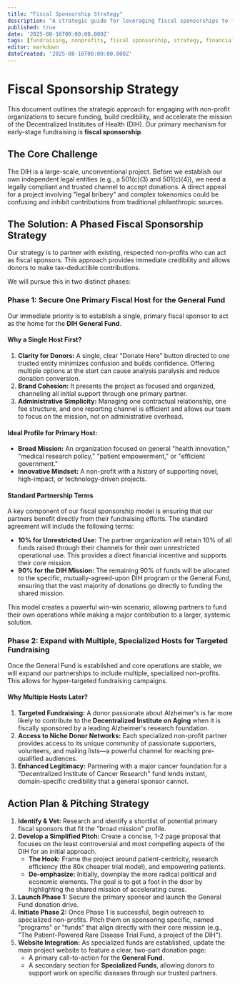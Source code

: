 ```yaml
---
title: "Fiscal Sponsorship Strategy"
description: "A strategic guide for leveraging fiscal sponsorships to fund and grow the Decentralized Institutes of Health (DIH) during its initial phases."
published: true
date: '2025-08-16T00:00:00.000Z'
tags: [fundraising, nonprofits, fiscal sponsorship, strategy, financials]
editor: markdown
dateCreated: '2025-08-16T00:00:00.000Z'
---
```


# Fiscal Sponsorship Strategy

This document outlines the strategic approach for engaging with non-profit organizations to secure funding, build credibility, and accelerate the mission of the Decentralized Institutes of Health (DIH). Our primary mechanism for early-stage fundraising is **fiscal sponsorship**.

## The Core Challenge

The DIH is a large-scale, unconventional project. Before we establish our own independent legal entities (e.g., a 501(c)(3) and 501(c)(4)), we need a legally compliant and trusted channel to accept donations. A direct appeal for a project involving "legal bribery" and complex tokenomics could be confusing and inhibit contributions from traditional philanthropic sources.

## The Solution: A Phased Fiscal Sponsorship Strategy

Our strategy is to partner with existing, respected non-profits who can act as fiscal sponsors. This approach provides immediate credibility and allows donors to make tax-deductible contributions.

We will pursue this in two distinct phases:

### Phase 1: Secure One Primary Fiscal Host for the General Fund

Our immediate priority is to establish a single, primary fiscal sponsor to act as the home for the **DIH General Fund**.

#### Why a Single Host First?

1.  **Clarity for Donors:** A single, clear "Donate Here" button directed to one trusted entity minimizes confusion and builds confidence. Offering multiple options at the start can cause analysis paralysis and reduce donation conversion.
2.  **Brand Cohesion:** It presents the project as focused and organized, channeling all initial support through one primary partner.
3.  **Administrative Simplicity:** Managing one contractual relationship, one fee structure, and one reporting channel is efficient and allows our team to focus on the mission, not on administrative overhead.

#### Ideal Profile for Primary Host:

*   **Broad Mission:** An organization focused on general "health innovation," "medical research policy," "patient empowerment," or "efficient government."
*   **Innovative Mindset:** A non-profit with a history of supporting novel, high-impact, or technology-driven projects.

#### Standard Partnership Terms

A key component of our fiscal sponsorship model is ensuring that our partners benefit directly from their fundraising efforts. The standard agreement will include the following terms:

*   **10% for Unrestricted Use:** The partner organization will retain 10% of all funds raised through their channels for their own unrestricted operational use. This provides a direct financial incentive and supports their core mission.
*   **90% for the DIH Mission:** The remaining 90% of funds will be allocated to the specific, mutually-agreed-upon DIH program or the General Fund, ensuring that the vast majority of donations go directly to funding the shared mission.

This model creates a powerful win-win scenario, allowing partners to fund their own operations while making a major contribution to a larger, systemic solution.

### Phase 2: Expand with Multiple, Specialized Hosts for Targeted Fundraising

Once the General Fund is established and core operations are stable, we will expand our partnerships to include multiple, specialized non-profits. This allows for hyper-targeted fundraising campaigns.

#### Why Multiple Hosts Later?

1.  **Targeted Fundraising:** A donor passionate about Alzheimer's is far more likely to contribute to the **Decentralized Institute on Aging** when it is fiscally sponsored by a leading Alzheimer's research foundation.
2.  **Access to Niche Donor Networks:** Each specialized non-profit partner provides access to its unique community of passionate supporters, volunteers, and mailing lists—a powerful channel for reaching pre-qualified audiences.
3.  **Enhanced Legitimacy:** Partnering with a major cancer foundation for a "Decentralized Institute of Cancer Research" fund lends instant, domain-specific credibility that a general sponsor cannot.

## Action Plan & Pitching Strategy

1.  **Identify & Vet:** Research and identify a shortlist of potential primary fiscal sponsors that fit the "broad mission" profile.
2.  **Develop a Simplified Pitch:** Create a concise, 1-2 page proposal that focuses on the least controversial and most compelling aspects of the DIH for an initial approach.
    *   **The Hook:** Frame the project around patient-centricity, research efficiency (the 80x cheaper trial model), and empowering patients.
    *   **De-emphasize:** Initially, downplay the more radical political and economic elements. The goal is to get a foot in the door by highlighting the shared mission of accelerating cures.
3.  **Launch Phase 1:** Secure the primary sponsor and launch the General Fund donation drive.
4.  **Initiate Phase 2:** Once Phase 1 is successful, begin outreach to specialized non-profits. Pitch them on sponsoring specific, named "programs" or "funds" that align directly with their core mission (e.g., "The Patient-Powered Rare Disease Trial Fund, a project of the DIH").
5.  **Website Integration:** As specialized funds are established, update the main project website to feature a clear, two-part donation page:
    *   A primary call-to-action for the **General Fund**.
    *   A secondary section for **Specialized Funds**, allowing donors to support work on specific diseases through our trusted partners.
